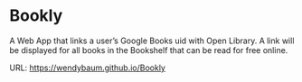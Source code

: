 # Bookly
A Web App that links a user’s Google Books uid with Open Library.  A link will be displayed for all books in the Bookshelf that can be read for free online. 

URL: https://wendybaum.github.io/Bookly



